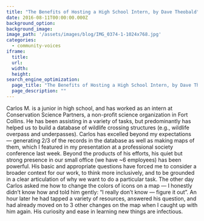 ```yaml
---
title: "The Benefits of Hosting a High School Intern, by Dave Theobald"
date: 2016-08-11T00:00:00.000Z
background_option: 
background_image: 
image_path: '/assets/images/blog/IMG_0374-1-1024x768.jpg'
categories:
  - community-voices
iframe: 
  title: 
  url:  
  width: 
  height:
search_engine_optimization:
  page_title: "The Benefits of Hosting a High School Intern, by Dave Theobald"
  page_description: ""
---
```

Carlos M. is a junior in high school, and has worked as an intern at Conservation Science Partners, a non-profit science organization in Fort Collins. He has been assisting in a variety of tasks, but predominantly has helped us to build a database of wildlife crossing structures (e.g., wildlife overpass and underpasses). Carlos has excelled beyond my expectations — generating 2/3 of the records in the database as well as making maps of them, which I featured in my presentation at a professional society conference last week. Beyond the products of his efforts, his quiet but strong presence in our small office (we have ~6 employees) has been powerful. His basic and appropriate questions have forced me to consider a broader context for our work, to think more inclusively, and to be grounded in a clear articulation of why we want to do a particular task. The other day Carlos asked me how to change the colors of icons on a map — I honestly didn’t know how and told him gently: “I really don’t know — figure it out”. An hour later he had tapped a variety of resources, answered his question, and had already moved on to 3 other changes on the map when I caught up with him again. His curiosity and ease in learning new things are infectious.
